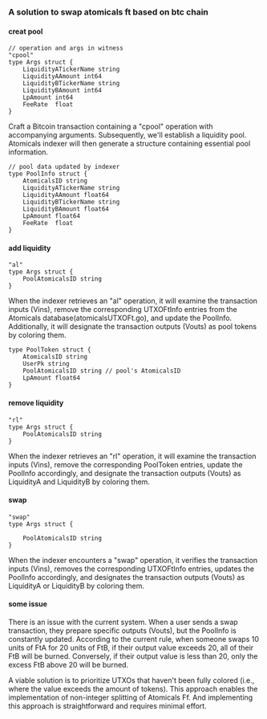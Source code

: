 ### A solution to swap atomicals ft based on btc chain

#### creat pool
``` 
// operation and args in witness
"cpool"
type Args struct {
	LiquidityATickerName string 
	LiquidityAAmount int64
	LiquidityBTickerName string
	LiquidityBAmount int64
	LpAmount int64
	FeeRate  float
}
``` 
Craft a Bitcoin transaction containing a "cpool" operation with accompanying arguments. Subsequently, we'll establish a liquidity pool. Atomicals indexer will then generate a structure containing essential pool information.
``` 
// pool data updated by indexer
type PoolInfo struct {
	AtomicalsID string
	LiquidityATickerName string 
	LiquidityAAmount float64
	LiquidityBTickerName string
	LiquidityBAmount float64
	LpAmount float64
	FeeRate  float
}
``` 
#### add liquidity
``` 
"al" 
type Args struct {
	PoolAtomicalsID string 
}
``` 
When the indexer retrieves an "al" operation, it will examine the transaction inputs (Vins), remove the corresponding UTXOFtInfo entries from the Atomicals database(atomicalsUTXOFt.go), and update the PoolInfo. Additionally, it will designate the transaction outputs (Vouts) as pool tokens by coloring them.
``` 
type PoolToken struct {
	AtomicalsID string
	UserPk string
	PoolAtomicalsID string // pool's AtomicalsID
	LpAmount float64
}
``` 
#### remove liquidity
``` 
"rl" 
type Args struct {
	PoolAtomicalsID string
}
``` 
When the indexer retrieves an "rl" operation, it will examine the transaction inputs (Vins), remove the corresponding PoolToken entries, update the PoolInfo accordingly, and designate the transaction outputs (Vouts) as LiquidityA and LiquidityB by coloring them.

#### swap
``` 
"swap" 
type Args struct {

	PoolAtomicalsID string
}
``` 
When the indexer encounters a "swap" operation, it verifies the transaction inputs (Vins), removes the corresponding UTXOFtInfo entries, updates the PoolInfo accordingly, and designates the transaction outputs (Vouts) as LiquidityA or LiquidityB by coloring them.

#### some issue
There is an issue with the current system. When a user sends a swap transaction, they prepare specific outputs (Vouts), but the PoolInfo is constantly updated. According to the current rule, when someone swaps 10 units of FtA for 20 units of FtB, if their output value exceeds 20, all of their FtB will be burned. Conversely, if their output value is less than 20, only the excess FtB above 20 will be burned.

A viable solution is to prioritize UTXOs that haven't been fully colored (i.e., where the value exceeds the amount of tokens). This approach enables the implementation of non-integer splitting of Atomicals Ff. And implementing this approach is straightforward and requires minimal effort.





